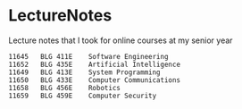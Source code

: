 # LectureNotes
Lecture notes that I took for online courses at my senior year

	11645	BLG	411E	Software Engineering
	11652	BLG	435E	Artificial Intelligence
	11649	BLG	413E	System Programming
	11650	BLG	433E	Computer Communications
	11658	BLG	456E	Robotics
	11659	BLG	459E	Computer Security
